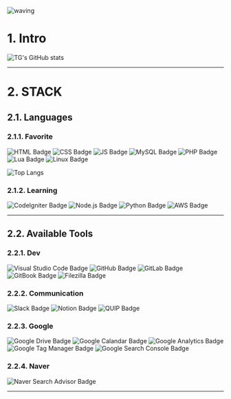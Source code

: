 ![waving](https://capsule-render.vercel.app/api?type=waving&height=200&text=Welcome!&fontAlign=80&fontAlignY=40&color=gradient)


# 1. Intro

![TG's GitHub stats](https://github-readme-stats.vercel.app/api?username=TG115&show_icons=true&theme=material-palenight)

- - -

# 2. STACK

## 2.1. Languages

### 2.1.1. Favorite

![HTML Badge](http://img.shields.io/badge/HTML-E34F26?style=for-the-badge&logo=html5&logoColor=white)
![CSS Badge](http://img.shields.io/badge/CSS-1572B6?style=for-the-badge&logo=css3&logoColor=white)
![JS Badge](http://img.shields.io/badge/JavaScript-F7DF1E?style=for-the-badge&logo=javascript&logoColor=white)
![MySQL Badge](http://img.shields.io/badge/MySQL-4479A1?style=for-the-badge&logo=mysql&logoColor=white)
![PHP Badge](http://img.shields.io/badge/PHP-777BB4?style=for-the-badge&logo=php&logoColor=white)
![Lua Badge](http://img.shields.io/badge/Lua-2C2D72?style=for-the-badge&logo=lua&logoColor=white)
![Linux Badge](http://img.shields.io/badge/Linux-FCC624?style=for-the-badge&logo=linux&logoColor=white)

![Top Langs](https://github-readme-stats.vercel.app/api/top-langs/?username=TG115&layout=compact&theme=material-palenight&langs_count=5)

### 2.1.2. Learning
![CodeIgniter Badge](http://img.shields.io/badge/CodeIgniter-EE4323?style=for-the-badge&logo=codeigniter&logoColor=white)
![Node.js Badge](http://img.shields.io/badge/Node.js-339933?style=for-the-badge&logo=node.js&logoColor=white)
![Python Badge](http://img.shields.io/badge/Python-3776AB?style=for-the-badge&logo=python&logoColor=white)
![AWS Badge](http://img.shields.io/badge/AWS-232F3E?style=for-the-badge&logo=amazon%20aws&logoColor=white)


- - -

## 2.2. Available Tools

### 2.2.1. Dev
![Visual Studio Code Badge](http://img.shields.io/badge/VS%20Code-007ACC?style=for-the-badge&logo=visual%20studio%20code&logoColor=white)
![GitHub Badge](http://img.shields.io/badge/GitHub-181717?style=for-the-badge&logo=github&logoColor=white)
![GitLab Badge](http://img.shields.io/badge/GitLab-FCA121?style=for-the-badge&logo=gitlab&logoColor=white)
![GitBook Badge](http://img.shields.io/badge/GitBook-3884FF?style=for-the-badge&logo=gitbook&logoColor=white)
![Filezilla Badge](http://img.shields.io/badge/FileZilla-BF0000?style=for-the-badge&logo=filezilla&logoColor=white)

### 2.2.2. Communication
![Slack Badge](http://img.shields.io/badge/slack-4A154B?style=for-the-badge&logo=slack&logoColor=white)
![Notion Badge](http://img.shields.io/badge/Quip-F27557?style=for-the-badge&logo=quip&logoColor=white)
![QUIP Badge](http://img.shields.io/badge/Notion-black?style=for-the-badge&logo=notion&logoColor=white)

### 2.2.3. Google
![Google Drive Badge](http://img.shields.io/badge/Drive-4285F4?style=for-the-badge&logo=Google%20Drive&logoColor=white)
![Google Calandar Badge](http://img.shields.io/badge/Calendar-4285F4?style=for-the-badge&logo=Google%20Calendar&logoColor=white)
![Google Analytics Badge](http://img.shields.io/badge/Analytics-E37400?style=for-the-badge&logo=Google%20Analytics&logoColor=white)
![Google Tag Manager Badge](http://img.shields.io/badge/Tag%20Manager-246FDB?style=for-the-badge&logo=Google%20Tag%20Manager&logoColor=white)
![Google Search Console Badge](http://img.shields.io/badge/Search%20Console-458CF5?style=for-the-badge&logo=Google%20Search%20Console&logoColor=white)

### 2.2.4. Naver
![Naver Search Advisor Badge](http://img.shields.io/badge/Search%20Advisor-03C75A?style=for-the-badge&logo=naver&logoColor=white)

- - -





